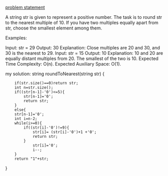 [problem statement](https://www.geeksforgeeks.org/problems/nearest-multiple-of-102437/1)

A string str is given to represent a positive number. The task is to round str to the nearest multiple of 10.  If you have two multiples equally apart from str, choose the smallest element among them.

Examples:

Input: str = 29 
Output: 30
Explanation: Close multiples are 20 and 30, and 30 is the nearest to 29. 
Input: str = 15
Output: 10
Explanation: 10 and 20 are equally distant multiples from 20. The smallest of the two is 10.
Expected Time Complexity: O(n).
Expected Auxiliary Space: O(1).



my solution:
string roundToNearest(string str) 
{
       
        if(str.size()==0)return str;
        int n=str.size();
        if((str[n-1]-'0')<=5){
            str[n-1]='0';
            return str;
        }
        else{
        str[n-1]='0';
        int i=n-2;
        while(i>=0){
            if((str[i]-'0')!=9){
                str[i]= (str[i]-'0')+1 +'0';
                return str;
            }
                str[i]='0';
                i--;
        }
        return "1"+str;  
    
}